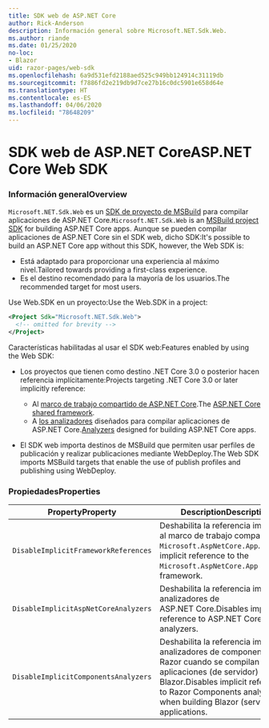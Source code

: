 ```yaml
---
title: SDK web de ASP.NET Core
author: Rick-Anderson
description: Información general sobre Microsoft.NET.Sdk.Web.
ms.author: riande
ms.date: 01/25/2020
no-loc:
- Blazor
uid: razor-pages/web-sdk
ms.openlocfilehash: 6a9d531efd2188aed525c949bb124914c31119db
ms.sourcegitcommit: f7886fd2e219db9d7ce27b16c0dc5901e658d64e
ms.translationtype: HT
ms.contentlocale: es-ES
ms.lasthandoff: 04/06/2020
ms.locfileid: "78648209"
---
```

# <a name="aspnet-core-web-sdk"></a><span data-ttu-id="0becc-103">SDK web de ASP.NET Core</span><span class="sxs-lookup"><span data-stu-id="0becc-103">ASP.NET Core Web SDK</span></span>

### <a name="overview"></a><span data-ttu-id="0becc-104">Información general</span><span class="sxs-lookup"><span data-stu-id="0becc-104">Overview</span></span>

<span data-ttu-id="0becc-105">`Microsoft.NET.Sdk.Web` es un [SDK de proyecto de MSBuild](https://docs.microsoft.com/visualstudio/msbuild/how-to-use-project-sdk) para compilar aplicaciones de ASP.NET Core.</span><span class="sxs-lookup"><span data-stu-id="0becc-105">`Microsoft.NET.Sdk.Web` is an [MSBuild project SDK](https://docs.microsoft.com/visualstudio/msbuild/how-to-use-project-sdk) for building ASP.NET Core apps.</span></span> <span data-ttu-id="0becc-106">Aunque se pueden compilar aplicaciones de ASP.NET Core sin el SDK web, dicho SDK:</span><span class="sxs-lookup"><span data-stu-id="0becc-106">It's possible to build an ASP.NET Core app without this SDK, however, the Web SDK is:</span></span>

* <span data-ttu-id="0becc-107">Está adaptado para proporcionar una experiencia al máximo nivel.</span><span class="sxs-lookup"><span data-stu-id="0becc-107">Tailored towards providing a first-class experience.</span></span>
* <span data-ttu-id="0becc-108">Es el destino recomendado para la mayoría de los usuarios.</span><span class="sxs-lookup"><span data-stu-id="0becc-108">The recommended target for most users.</span></span>

<span data-ttu-id="0becc-109">Use Web.SDK en un proyecto:</span><span class="sxs-lookup"><span data-stu-id="0becc-109">Use the Web.SDK in a project:</span></span>

  ```xml
  <Project Sdk="Microsoft.NET.Sdk.Web">
    <!-- omitted for brevity -->
  </Project>
  ```

<span data-ttu-id="0becc-110">Características habilitadas al usar el SDK web:</span><span class="sxs-lookup"><span data-stu-id="0becc-110">Features enabled by using the Web SDK:</span></span>

* <span data-ttu-id="0becc-111">Los proyectos que tienen como destino .NET Core 3.0 o posterior hacen referencia implícitamente:</span><span class="sxs-lookup"><span data-stu-id="0becc-111">Projects targeting .NET Core 3.0 or later implicitly reference:</span></span>

  * <span data-ttu-id="0becc-112">Al [marco de trabajo compartido de ASP.NET Core](xref:fundamentals/metapackage-app).</span><span class="sxs-lookup"><span data-stu-id="0becc-112">The [ASP.NET Core shared framework](xref:fundamentals/metapackage-app).</span></span>
  * <span data-ttu-id="0becc-113">A [los analizadores](/visualstudio/extensibility/getting-started-with-roslyn-analyzers) diseñados para compilar aplicaciones de ASP.NET Core.</span><span class="sxs-lookup"><span data-stu-id="0becc-113">[Analyzers](/visualstudio/extensibility/getting-started-with-roslyn-analyzers) designed for building ASP.NET Core apps.</span></span>
* <span data-ttu-id="0becc-114">El SDK web importa destinos de MSBuild que permiten usar perfiles de publicación y realizar publicaciones mediante WebDeploy.</span><span class="sxs-lookup"><span data-stu-id="0becc-114">The Web SDK imports MSBuild targets that enable the use of publish profiles and publishing using WebDeploy.</span></span>

### <a name="properties"></a><span data-ttu-id="0becc-115">Propiedades</span><span class="sxs-lookup"><span data-stu-id="0becc-115">Properties</span></span>

| <span data-ttu-id="0becc-116">Property</span><span class="sxs-lookup"><span data-stu-id="0becc-116">Property</span></span> | <span data-ttu-id="0becc-117">Description</span><span class="sxs-lookup"><span data-stu-id="0becc-117">Description</span></span> |
| -------- | ----------- |
| `DisableImplicitFrameworkReferences` | <span data-ttu-id="0becc-118">Deshabilita la referencia implícita al marco de trabajo compartido `Microsoft.AspNetCore.App`.</span><span class="sxs-lookup"><span data-stu-id="0becc-118">Disables implicit reference to the `Microsoft.AspNetCore.App` shared framework.</span></span> |
| `DisableImplicitAspNetCoreAnalyzers` | <span data-ttu-id="0becc-119">Deshabilita la referencia implícita a analizadores de ASP.NET Core.</span><span class="sxs-lookup"><span data-stu-id="0becc-119">Disables implicit reference to ASP.NET Core analyzers.</span></span> |
| `DisableImplicitComponentsAnalyzers` | <span data-ttu-id="0becc-120">Deshabilita la referencia implícita a analizadores de componentes de Razor cuando se compilan aplicaciones (de servidor) de Blazor.</span><span class="sxs-lookup"><span data-stu-id="0becc-120">Disables implicit reference to Razor Components analyzers when building Blazor (server) applications.</span></span> |
